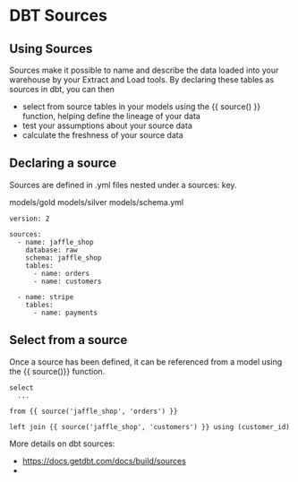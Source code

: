 # DBT Sources

## Using Sources
Sources make it possible to name and describe the data loaded into your warehouse by your Extract and Load tools. By declaring these tables as sources in dbt, you can then

- select from source tables in your models using the {{ source() }} function, helping define the lineage of your data
- test your assumptions about your source data
- calculate the freshness of your source data

## Declaring a source
Sources are defined in .yml files nested under a sources: key.

models/gold
models/silver
models/schema.yml

```
version: 2

sources:
  - name: jaffle_shop
    database: raw  
    schema: jaffle_shop  
    tables:
      - name: orders
      - name: customers

  - name: stripe
    tables:
      - name: payments 
```

## Select from a source
Once a source has been defined, it can be referenced from a model using the {{ source()}} function.

```
select
  ...

from {{ source('jaffle_shop', 'orders') }}

left join {{ source('jaffle_shop', 'customers') }} using (customer_id)
```

More details on dbt sources: 
- https://docs.getdbt.com/docs/build/sources
- 

